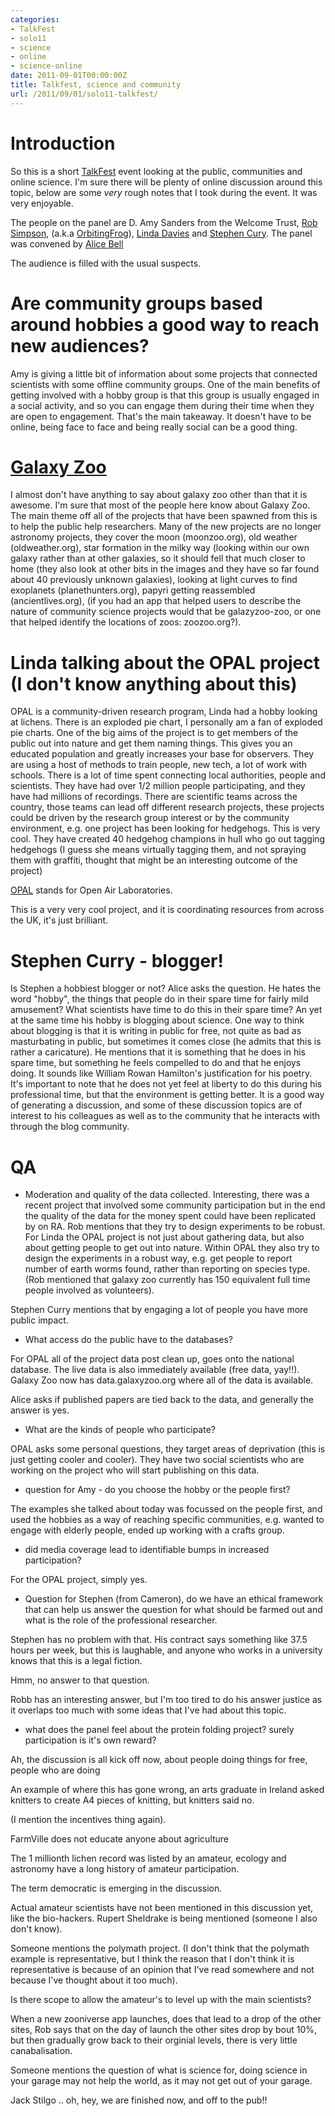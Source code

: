 ```yaml
---
categories:
- TalkFest
- solo11
- science
- online
- science-online
date: 2011-09-01T00:00:00Z
title: Talkfest, science and community
url: /2011/09/01/solo11-talkfest/
---
```


# Introduction

So this is a short [TalkFest][tf] event looking at the public, communities and online science. I'm sure there will be plenty of online discussion around this topic, below are some _very_ rough notes that I took during the event. It was very enjoyable.

The people on the panel are D. Amy Sanders from the Welcome Trust, [Rob Simpson][rs], (a.k.a [OrbitingFrog][of]), [Linda Davies][ld] and [Stephen Cury][sc]. 
The panel was convened by [Alice Bell][ab]

The audience is filled with the usual suspects.

# Are community groups based around hobbies a good way to reach new audiences?

Amy is giving a little bit of information about some projects that connected scientists with some offline 
community groups. One of the main benefits of getting involved with a hobby group is that this group is usually engaged in a social activity, and so you can engage them during their time when they are open to engagement. That's the main takeaway. It doesn't have to be online, being face to face and being really social can be a good thing.


# [Galaxy Zoo][gz]

I almost don't have anything to say about galaxy zoo other than that it is awesome. I'm sure that most of the people here know about Galaxy Zoo. The main theme off all of the projects that have been spawned from this is to help the public help researchers. Many of the new projects are no longer astronomy projects, they cover the moon (moonzoo.org), old weather (oldweather.org), star formation in the milky way (looking within our own galaxy rather than at other galaxies, so it should fell that much closer to home (they also look at other bits in the images and they have so far found about 40 previously unknown galaxies), looking at light curves to find exoplanets (planethunters.org), papyri getting reassembled (ancientlives.org), (if you had an app that helped users to describe the nature of community science projects would that be galazyzoo-zoo, or one that helped identify the locations of zoos: zoozoo.org?).


# Linda talking about the OPAL project (I don't know anything about this)

OPAL is a community-driven research program, Linda had a hobby looking at lichens. There is an exploded pie chart, I personally am a fan of exploded pie charts. One of the big aims of the project is to get members of the public out into nature and get them naming things. This gives you an educated population and greatly increases your base for observers. They are using a host of methods to train people, new tech, a lot of work with schools. There is a lot of time spent connecting local authorities, people and scientists. They have had over 1/2 million people participating, and they have had millions of recordings. There are scientific teams across the country, those teams can lead off different research projects, these projects could be driven by the research group interest or by the community environment, e.g. one project has been looking for hedgehogs. This is very cool. They have created 40 hedgehog champions in hull who go out tagging hedgehogs (I guess she means virtually tagging them, and not spraying them with graffiti, thought that might be an interesting outcome of the project)

[OPAL][op] stands for Open Air Laboratories.

This is a very very cool project, and it is coordinating resources from across the UK, it's just brilliant. 


# Stephen Curry - blogger!

Is Stephen a hobbiest blogger or not? Alice asks the question. He hates the word "hobby", the things that people do in their spare time for fairly mild amusement? What scientists have time to do this in their spare time? An yet at the same time his hobby is blogging about science. One way to think about blogging is that it is writing in public for free, not quite as bad as masturbating in public, but sometimes it comes close (he admits that this is rather a caricature). He mentions that it is something that he does in his spare time, but something he feels compelled to do and that he enjoys doing. It sounds like William Rowan Hamilton's justification for his poetry. It's important to note that he does not yet feel at liberty to do this during his professional time, but that the environment is getting better. It is a good way of generating a discussion, and some of these discussion topics are of interest to his colleagues as well as to the community that he interacts with through the blog community. 


# QA

- Moderation and quality of the data collected.
Interesting, there was a recent project that involved some community participation but in the end the quality of the data for the money spent could have been replicated by on RA. Rob mentions that they try to design experiments to be robust. For Linda the OPAL project is not just about gathering data, but also about getting people to get out into nature. Within OPAL they also try to design the experiments in a robust way, e.g. get people to report number of earth worms found, rather than reporting on species type. (Rob mentioned that galaxy zoo currently has 150 equivalent full time people involved as volunteers).

Stephen Curry mentions that by engaging a lot of people you have more public impact.

- What access do the public have to the databases?

For OPAL all of the project data post clean up, goes onto the national database. The live data is also immediately available (free data, yay!!).
Galaxy Zoo now has data.galaxyzoo.org where all of the data is available. 

Alice asks if published papers are tied back to the data, and generally the answer is yes.


- What are the kinds of people who participate?

OPAL asks some personal questions, they target areas of deprivation (this is just getting cooler and cooler). They have two social scientists who are working on the project who will start publishing on this data.

- question for Amy - do you choose the hobby or the people first?

The examples she talked about today was focussed on the people first, and used the hobbies as a way of reaching specific communities, e.g. wanted to engage with elderly people, ended up working with a crafts group.


- did media coverage lead to identifiable bumps in increased participation?

For the OPAL project, simply yes.


- Question for Stephen (from Cameron), do we have an ethical framework that can help us answer the question for what should be farmed out and what is the role of the professional researcher.

Stephen has no problem with that. His contract says something like 37.5 hours per week, but this is laughable, and anyone who works in a university knows that this is a legal fiction. 

Hmm, no answer to that question. 

Robb has an interesting answer, but I'm too tired to do his answer justice as it overlaps too much with some ideas that I've had about this topic. 


- what does the panel feel about the protein folding project? surely participation is it's own reward?


Ah, the discussion is all kick off now, about people doing things for free, people who are doing 

An example of where this has gone wrong, an arts graduate in Ireland asked knitters to create A4 pieces of knitting, but knitters said no. 

(I mention the incentives thing again).

FarmVille does not educate anyone about agriculture

The 1 millionth lichen record was listed by an amateur, ecology and astronomy have a long history of amateur participation. 

The term democratic is emerging in the discussion. 

Actual amateur scientists have not been mentioned in this discussion yet, like the bio-hackers. Rupert Sheldrake is being mentioned (someone I also don't know). 

Someone mentions the polymath project. (I don't think that the polymath example is representative, but I think the reason that I don't think it is representative is because of an opinion that I've read somewhere and not because I've thought about it too much).

Is there scope to allow the amateur's to level up with the main scientists?

When a new zooniverse app launches, does that lead to a drop of the other sites, Rob says that on the day of launch the other sites drop by bout 10%, but then gradually grow back to their orginial levels, there is very little canabalisation. 

Someone mentions the question of what is science for, doing science in your garage may not help the world, as it may not get out of your garage. 

Jack Stilgo .. oh, hey, we are finished now, and off to the pub!!




[tf]: http://www.biochemistry.org/PublicAffairs/Events/TalkfestSeptember2011.aspx
[rs]: http://orbitingfrog.com/
[of]: http://orbitingfrog.com/
[ab]: http://doctoralicebell.blogspot.com/
[ld]: http://www3.imperial.ac.uk/people/linda.davies
[sc]: http://www3.imperial.ac.uk/people/s.curry
[gz]: http://www.galaxyzoo.org/
[op]: http://www.opalexplorenature.org/
